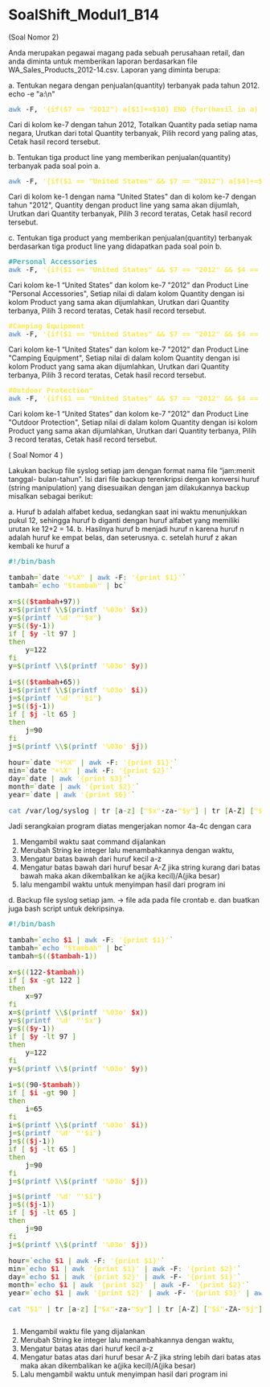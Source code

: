 # SoalShift_Modul1_B14


(Soal Nomor 2) 

Anda merupakan pegawai magang pada sebuah perusahaan retail, dan anda diminta
untuk memberikan laporan berdasarkan file WA_Sales_Products_2012-14.csv.
Laporan yang diminta berupa:

  a. Tentukan negara dengan penjualan(quantity) terbanyak pada tahun
    2012.
echo -e  "a:\n"

<pre><font color="#729FCF"><b>awk</b></font> -F, <font color="#FCE94F"><b>&apos;{if($7 == &quot;2012&quot;) a[$1]+=$10} END {for(hasil in a) {print a[hasil],hasil}}&apos;</b></font> WA_Sales_Products_2012-14.csv <font color="#4E9A06">|</font> sort -nr <font color="#4E9A06">|</font><font color="#729FCF"><b>awk</b></font> <font color="#FCE94F"><b>&apos;NR == 1 {print $2,$3}&apos;</b></font></pre>

   Cari di kolom ke-7 dengan tahun 2012, Totalkan Quantity pada setiap nama negara, Urutkan dari total Quantity terbanyak, Pilih record yang paling atas, Cetak hasil record tersebut.


  b. Tentukan tiga product line yang memberikan penjualan(quantity)
  terbanyak pada soal poin a.
<pre><font color="#729FCF"><b>awk</b></font> -F, <font color="#FCE94F"><b>&apos;{if($1 == &quot;United States&quot; &amp;&amp; $7 == &quot;2012&quot;) a[$4]+=$10} END {for(hasil in a) {print a[hasil],hasil}}&apos;</b></font> WA_Sales_Products_2012-14.csv <font color="#4E9A06">|</font> sort -nr <font color="#4E9A06">|</font> <font color="#729FCF"><b>awk</b></font> <font color="#FCE94F"><b>&apos;NR &lt;= 3 {print $2,$3}'</b></font></pre>

   Cari di kolom ke-1 dengan nama "United States" dan di kolom ke-7 dengan tahun "2012", Quantity dengan product line yang sama akan dijumlah, Urutkan dari Quantity terbanyak, Pilih 3 record teratas, Cetak hasil record tersebut.

  c. Tentukan tiga product yang memberikan penjualan(quantity)
terbanyak berdasarkan tiga product line yang didapatkan pada soal
poin b.

  <pre><font color="#06989A">#Personal Accessories</font>
<font color="#729FCF"><b>awk</b></font> -F, <font color="#FCE94F"><b>&apos;{if($1 == &quot;United States&quot; &amp;&amp; $7 == &quot;2012&quot; &amp;&amp; $4 == &quot;Personal Accessories&quot;) a[$6]+=$10} END {for(hasil in a) {print a[hasil],hasil}}&apos;</b></font> WA_Sales_Products_2012-14.csv | sort -nr | awk 'NR <=3 {print $2,$3,$4}'</pre>
  
  Cari kolom ke-1 “United States” dan kolom ke-7 "2012" dan Product Line "Personal Accessories", Setiap nilai di dalam kolom Quantity dengan isi kolom Product yang sama akan dijumlahkan, Urutkan dari Quantity terbanya, Pilih 3 record teratas, Cetak hasil record tersebut.
  
  
  <pre><font color="#FCE94F"><b>#Camping Equipment</b></font>
<font color="#729FCF"><b>awk</b></font> -F, <font color="#FCE94F"><b>&apos;{if($1 == &quot;United States&quot; &amp;&amp; $7 == &quot;2012&quot; &amp;&amp; $4 == &quot;#Camping Equipment&quot;) a[$6]+=$10} END {for(hasil in a) {print a[hasil],hasil}}&apos;</b></font> WA_Sales_Products_2012-14.csv | sort -nr | awk 'NR <= 3 {print $2,$3,$4}'</pre>
  
  Cari kolom ke-1 “United States” dan kolom ke-7 "2012" dan Product Line "Camping Equipment", Setiap nilai di dalam kolom Quantity dengan isi kolom Product yang sama akan dijumlahkan, Urutkan dari Quantity terbanya, Pilih 3 record teratas, Cetak hasil record tersebut.
 
 <pre><font color="#FCE94F"><b>#Outdoor Protection&quot;</b></font> 
<font color="#729FCF"><b>awk</b></font> -F, <font color="#FCE94F"><b>&apos;{if($1 == &quot;United States&quot; &amp;&amp; $7 == &quot;2012&quot; &amp;&amp; $4 == &quot;Outdoor Protection&quot;) a[$6]+=$10} END {for(hasil in a) {print a[hasil],hasil}}&apos;</b></font> WA_Sales_Products_2012-14.csv | sort -nr | awk 'NR <= 3 {print $2,$3,$4}'</pre>
  
  Cari kolom ke-1 “United States” dan kolom ke-7 "2012" dan Product Line "Outdoor Protection", Setiap nilai di dalam kolom Quantity dengan isi kolom Product yang sama akan dijumlahkan, Urutkan dari Quantity terbanya, Pilih 3 record teratas, Cetak hasil record tersebut.
 
 ( Soal Nomor 4 )
  
Lakukan backup file syslog setiap jam dengan format nama file “jam:menit tanggal-
bulan-tahun”. Isi dari file backup terenkripsi dengan konversi huruf (string
manipulation) yang disesuaikan dengan jam dilakukannya backup misalkan sebagai
berikut:

a. Huruf b adalah alfabet kedua, sedangkan saat ini waktu menunjukkan
pukul 12, sehingga huruf b diganti dengan huruf alfabet yang memiliki
urutan ke 12+2 = 14.
b. Hasilnya huruf b menjadi huruf n karena huruf n adalah huruf ke
empat belas, dan seterusnya.
c. setelah huruf z akan kembali ke huruf a 

<pre><font color="#06989A">#!/bin/bash</font>

tambah<font color="#4E9A06">=`</font>date <font color="#FCE94F"><b>&quot;+%X&quot;</b></font> <font color="#4E9A06">|</font> <font color="#729FCF"><b>awk</b></font> -F<font color="#4E9A06">:</font> <font color="#FCE94F"><b>&apos;{print $1}&apos;</b></font><font color="#4E9A06">`</font>
tambah<font color="#4E9A06">=`</font><font color="#729FCF"><b>echo</b></font> <font color="#FCE94F"><b>&quot;$tambah&quot;</b></font> <font color="#4E9A06">|</font> bc<font color="#4E9A06">`</font>

x<font color="#4E9A06">=$((</font><font color="#EF2929"><b>$tambah</b></font>+97<font color="#4E9A06">))</font>
x<font color="#4E9A06">=$(</font><font color="#729FCF"><b>printf</b></font> <font color="#4E9A06">\\$(</font><font color="#729FCF"><b>printf</b></font> <font color="#FCE94F"><b>&apos;%03o&apos;</b></font> <font color="#EF2929"><b>$x</b></font><font color="#4E9A06">))</font>
y<font color="#4E9A06">=$(</font><font color="#729FCF"><b>printf</b></font> <font color="#FCE94F"><b>&apos;%d&apos;</b></font> <font color="#FCE94F"><b>&quot;&apos;$x&quot;</b></font><font color="#4E9A06">)</font>
y<font color="#4E9A06">=$((</font><font color="#EF2929"><b>$y</b></font>-1<font color="#4E9A06">))</font>
<font color="#4E9A06">if</font> <font color="#4E9A06">[</font> <font color="#EF2929"><b>$y</b></font> <font color="#4E9A06">-lt</font> 97 <font color="#4E9A06">]</font>
<font color="#4E9A06">then</font>
    y<font color="#4E9A06">=</font>122
<font color="#4E9A06">fi</font>
y<font color="#4E9A06">=$(</font><font color="#729FCF"><b>printf</b></font> <font color="#4E9A06">\\$(</font><font color="#729FCF"><b>printf</b></font> <font color="#FCE94F"><b>&apos;%03o&apos;</b></font> <font color="#EF2929"><b>$y</b></font><font color="#4E9A06">))</font>

i<font color="#4E9A06">=$((</font><font color="#EF2929"><b>$tambah</b></font>+65<font color="#4E9A06">))</font>
i<font color="#4E9A06">=$(</font><font color="#729FCF"><b>printf</b></font> <font color="#4E9A06">\\$(</font><font color="#729FCF"><b>printf</b></font> <font color="#FCE94F"><b>&apos;%03o&apos;</b></font> <font color="#EF2929"><b>$i</b></font><font color="#4E9A06">))</font>
j<font color="#4E9A06">=$(</font><font color="#729FCF"><b>printf</b></font> <font color="#FCE94F"><b>&apos;%d&apos;</b></font> <font color="#FCE94F"><b>&quot;&apos;$i&quot;</b></font><font color="#4E9A06">)</font>
j<font color="#4E9A06">=$((</font><font color="#EF2929"><b>$j</b></font>-1<font color="#4E9A06">))</font>
<font color="#4E9A06">if</font> <font color="#4E9A06">[</font> <font color="#EF2929"><b>$j</b></font> <font color="#4E9A06">-lt</font> 65 <font color="#4E9A06">]</font>
<font color="#4E9A06">then</font>
    j<font color="#4E9A06">=</font>90
<font color="#4E9A06">fi</font>
j<font color="#4E9A06">=$(</font><font color="#729FCF"><b>printf</b></font> <font color="#4E9A06">\\$(</font><font color="#729FCF"><b>printf</b></font> <font color="#FCE94F"><b>&apos;%03o&apos;</b></font> <font color="#EF2929"><b>$j</b></font><font color="#4E9A06">))</font>

hour<font color="#4E9A06">=`</font>date <font color="#FCE94F"><b>&quot;+%X&quot;</b></font> <font color="#4E9A06">|</font> <font color="#729FCF"><b>awk</b></font> -F<font color="#4E9A06">:</font> <font color="#FCE94F"><b>&apos;{print $1}&apos;</b></font><font color="#4E9A06">`</font>
min<font color="#4E9A06">=`</font>date <font color="#FCE94F"><b>&quot;+%X&quot;</b></font> <font color="#4E9A06">|</font> <font color="#729FCF"><b>awk</b></font> -F<font color="#4E9A06">:</font> <font color="#FCE94F"><b>&apos;{print $2}&apos;</b></font><font color="#4E9A06">`</font>
day<font color="#4E9A06">=`</font>date <font color="#4E9A06">|</font> <font color="#729FCF"><b>awk</b></font> <font color="#FCE94F"><b>&apos;{print $3}&apos;</b></font><font color="#4E9A06">`</font>
month<font color="#4E9A06">=`</font>date <font color="#4E9A06">|</font> <font color="#729FCF"><b>awk</b></font> <font color="#FCE94F"><b>&apos;{print $2}&apos;</b></font><font color="#4E9A06">`</font>
year<font color="#4E9A06">=`</font>date <font color="#4E9A06">|</font> <font color="#729FCF"><b>awk</b></font> <font color="#FCE94F"><b>&apos;{print $6}&apos;</b></font><font color="#4E9A06">`</font>

<font color="#729FCF"><b>cat</b></font> /var/log/syslog <font color="#4E9A06">|</font> tr <font color="#4E9A06">[</font>a<font color="#4E9A06">-z]</font> <font color="#4E9A06">[</font><font color="#FCE94F"><b>&quot;$x&quot;</b></font>-za-<font color="#FCE94F"><b>&quot;$y&quot;</b></font><font color="#4E9A06">]</font> <font color="#4E9A06">|</font> tr <font color="#4E9A06">[</font>A-Z<font color="#4E9A06">]</font> <font color="#4E9A06">[</font><font color="#FCE94F"><b>&quot;$i&quot;</b></font>-ZA-<font color="#FCE94F"><b>&quot;$j&quot;</b></font><font color="#4E9A06">]</font> <font color="#4E9A06">&gt;</font> <font color="#FCE94F"><b>&quot;$hour:$min $day-$month-$year&quot;</b></font>.txt</pre>

Jadi serangkaian program diatas mengerjakan nomor 4a-4c
dengan cara 
1. Mengambil waktu saat command dijalankan
2. Merubah String ke integer lalu menambahkannya dengan waktu,
3. Mengatur batas bawah dari huruf kecil a-z 
4. Mengatur batas bawah dari huruf besar A-Z
jika string kurang dari batas bawah maka akan dikembalikan ke a(jika kecil)/A(jika besar)
5. lalu mengambil waktu untuk menyimpan hasil dari program ini

d. Backup file syslog setiap jam. -> file ada pada file crontab
e. dan buatkan juga bash script untuk dekripsinya.

<pre><font color="#06989A">#!/bin/bash</font>

tambah<font color="#4E9A06">=`</font><font color="#729FCF"><b>echo</b></font> <font color="#EF2929"><b>$1</b></font> <font color="#4E9A06">|</font> <font color="#729FCF"><b>awk</b></font> -F<font color="#4E9A06">:</font> <font color="#FCE94F"><b>&apos;{print $1}&apos;</b></font><font color="#4E9A06">`</font>
tambah<font color="#4E9A06">=`</font><font color="#729FCF"><b>echo</b></font> <font color="#FCE94F"><b>&quot;$tambah&quot;</b></font> <font color="#4E9A06">|</font> bc<font color="#4E9A06">`</font>
tambah<font color="#4E9A06">=$((</font><font color="#EF2929"><b>$tambah</b></font>-1<font color="#4E9A06">))</font>

x<font color="#4E9A06">=$((</font>122-<font color="#EF2929"><b>$tambah</b></font><font color="#4E9A06">))</font>
<font color="#4E9A06">if</font> <font color="#4E9A06">[</font> <font color="#EF2929"><b>$x</b></font> <font color="#4E9A06">-gt</font> 122 <font color="#4E9A06">]</font>
<font color="#4E9A06">then</font>
    x<font color="#4E9A06">=</font>97
<font color="#4E9A06">fi</font>
x<font color="#4E9A06">=$(</font><font color="#729FCF"><b>printf</b></font> <font color="#4E9A06">\\$(</font><font color="#729FCF"><b>printf</b></font> <font color="#FCE94F"><b>&apos;%03o&apos;</b></font> <font color="#EF2929"><b>$x</b></font><font color="#4E9A06">))</font>
y<font color="#4E9A06">=$(</font><font color="#729FCF"><b>printf</b></font> <font color="#FCE94F"><b>&apos;%d&apos;</b></font> <font color="#FCE94F"><b>&quot;&apos;$x&quot;</b></font><font color="#4E9A06">)</font>
y<font color="#4E9A06">=$((</font><font color="#EF2929"><b>$y</b></font>-1<font color="#4E9A06">))</font>
<font color="#4E9A06">if</font> <font color="#4E9A06">[</font> <font color="#EF2929"><b>$y</b></font> <font color="#4E9A06">-lt</font> 97 <font color="#4E9A06">]</font>
<font color="#4E9A06">then</font>
    y<font color="#4E9A06">=</font>122
<font color="#4E9A06">fi</font>
y<font color="#4E9A06">=$(</font><font color="#729FCF"><b>printf</b></font> <font color="#4E9A06">\\$(</font><font color="#729FCF"><b>printf</b></font> <font color="#FCE94F"><b>&apos;%03o&apos;</b></font> <font color="#EF2929"><b>$y</b></font><font color="#4E9A06">))</font>

i<font color="#4E9A06">=$((</font>90-<font color="#EF2929"><b>$tambah</b></font><font color="#4E9A06">))</font>
<font color="#4E9A06">if</font> <font color="#4E9A06">[</font> <font color="#EF2929"><b>$i</b></font> <font color="#4E9A06">-gt</font> 90 <font color="#4E9A06">]</font>
<font color="#4E9A06">then</font>
    i<font color="#4E9A06">=</font>65
<font color="#4E9A06">fi</font>
i<font color="#4E9A06">=$(</font><font color="#729FCF"><b>printf</b></font> <font color="#4E9A06">\\$(</font><font color="#729FCF"><b>printf</b></font> <font color="#FCE94F"><b>&apos;%03o&apos;</b></font> <font color="#EF2929"><b>$i</b></font><font color="#4E9A06">))</font>
j<font color="#4E9A06">=$(</font><font color="#729FCF"><b>printf</b></font> <font color="#FCE94F"><b>&apos;%d&apos;</b></font> <font color="#FCE94F"><b>&quot;&apos;$i&quot;</b></font><font color="#4E9A06">)</font>
j<font color="#4E9A06">=$((</font><font color="#EF2929"><b>$j</b></font>-1<font color="#4E9A06">))</font>
<font color="#4E9A06">if</font> <font color="#4E9A06">[</font> <font color="#EF2929"><b>$j</b></font> <font color="#4E9A06">-lt</font> 65 <font color="#4E9A06">]</font>
<font color="#4E9A06">then</font>
    j<font color="#4E9A06">=</font>90
<font color="#4E9A06">fi</font>
j<font color="#4E9A06">=$(</font><font color="#729FCF"><b>printf</b></font> <font color="#4E9A06">\\$(</font><font color="#729FCF"><b>printf</b></font> <font color="#FCE94F"><b>&apos;%03o&apos;</b></font> <font color="#EF2929"><b>$j</b></font><font color="#4E9A06">))</font>
<pre>j<font color="#4E9A06">=$(</font><font color="#729FCF"><b>printf</b></font> <font color="#FCE94F"><b>&apos;%d&apos;</b></font> <font color="#FCE94F"><b>&quot;&apos;$i&quot;</b></font><font color="#4E9A06">)</font>
j<font color="#4E9A06">=$((</font><font color="#EF2929"><b>$j</b></font>-1<font color="#4E9A06">))</font>
<font color="#4E9A06">if</font> <font color="#4E9A06">[</font> <font color="#EF2929"><b>$j</b></font> <font color="#4E9A06">-lt</font> 65 <font color="#4E9A06">]</font>
<font color="#4E9A06">then</font>
    j<font color="#4E9A06">=</font>90
<font color="#4E9A06">fi</font>
j<font color="#4E9A06">=$(</font><font color="#729FCF"><b>printf</b></font> <font color="#4E9A06">\\$(</font><font color="#729FCF"><b>printf</b></font> <font color="#FCE94F"><b>&apos;%03o&apos;</b></font> <font color="#EF2929"><b>$j</b></font><font color="#4E9A06">))</font>

hour<font color="#4E9A06">=`</font><font color="#729FCF"><b>echo</b></font> <font color="#EF2929"><b>$1</b></font> <font color="#4E9A06">|</font> <font color="#729FCF"><b>awk</b></font> -F<font color="#4E9A06">:</font> <font color="#FCE94F"><b>&apos;{print $1}&apos;</b></font><font color="#4E9A06">`</font>
min<font color="#4E9A06">=`</font><font color="#729FCF"><b>echo</b></font> <font color="#EF2929"><b>$1</b></font> <font color="#4E9A06">|</font> <font color="#729FCF"><b>awk</b></font> <font color="#FCE94F"><b>&apos;{print $1}&apos;</b></font> <font color="#4E9A06">|</font> <font color="#729FCF"><b>awk</b></font> -F<font color="#4E9A06">:</font> <font color="#FCE94F"><b>&apos;{print $2}&apos;</b></font><font color="#4E9A06">`</font>
day<font color="#4E9A06">=`</font><font color="#729FCF"><b>echo</b></font> <font color="#EF2929"><b>$1</b></font> <font color="#4E9A06">|</font> <font color="#729FCF"><b>awk</b></font> <font color="#FCE94F"><b>&apos;{print $2}&apos;</b></font> <font color="#4E9A06">|</font> <font color="#729FCF"><b>awk</b></font> -F- <font color="#FCE94F"><b>&apos;{print $1}&apos;</b></font><font color="#4E9A06">`</font>
month<font color="#4E9A06">=`</font><font color="#729FCF"><b>echo</b></font> <font color="#EF2929"><b>$1</b></font> <font color="#4E9A06">|</font> <font color="#729FCF"><b>awk</b></font> <font color="#FCE94F"><b>&apos;{print $2}&apos;</b></font> <font color="#4E9A06">|</font> <font color="#729FCF"><b>awk</b></font> -F- <font color="#FCE94F"><b>&apos;{print $2}&apos;</b></font><font color="#4E9A06">`</font>
year<font color="#4E9A06">=`</font><font color="#729FCF"><b>echo</b></font> <font color="#EF2929"><b>$1</b></font> <font color="#4E9A06">|</font> <font color="#729FCF"><b>awk</b></font> <font color="#FCE94F"><b>&apos;{print $2}&apos;</b></font> <font color="#4E9A06">|</font> <font color="#729FCF"><b>awk</b></font> -F- <font color="#FCE94F"><b>&apos;{print $3}&apos;</b></font> <font color="#4E9A06">|</font> <font color="#729FCF"><b>awk</b></font> -F. <font color="#FCE94F"><b>&apos;{print $1}&apos;</b></font><font color="#4E9A06">`</font>

<font color="#729FCF"><b>cat</b></font> <font color="#FCE94F"><b>&quot;$1&quot;</b></font> <font color="#4E9A06">|</font> tr <font color="#4E9A06">[</font>a<font color="#4E9A06">-z]</font> <font color="#4E9A06">[</font><font color="#FCE94F"><b>&quot;$x&quot;</b></font>-za-<font color="#FCE94F"><b>&quot;$y&quot;</b></font><font color="#4E9A06">]</font> <font color="#4E9A06">|</font> tr <font color="#4E9A06">[</font>A-Z<font color="#4E9A06">]</font> <font color="#4E9A06">[</font><font color="#FCE94F"><b>&quot;$i&quot;</b></font>-ZA-<font color="#FCE94F"><b>&quot;$j&quot;</b></font><font color="#4E9A06">]</font> <font color="#4E9A06">&gt;</font> <font color="#FCE94F"><b>&quot;$hour:$min $day-$month-$year&quot;</b></font>-decrip.txt</pre></pre>


   1. Mengambil waktu file yang dijalankan
   2. Merubah String ke integer lalu menambahkannya dengan waktu,
   3. Mengatur batas atas dari huruf kecil a-z
   4. Mengatur batas atas dari huruf besar A-Z jika string lebih dari batas atas maka akan dikembalikan ke a(jika kecil)/A(jika besar)
   5. Lalu mengambil waktu untuk menyimpan hasil dari program ini

